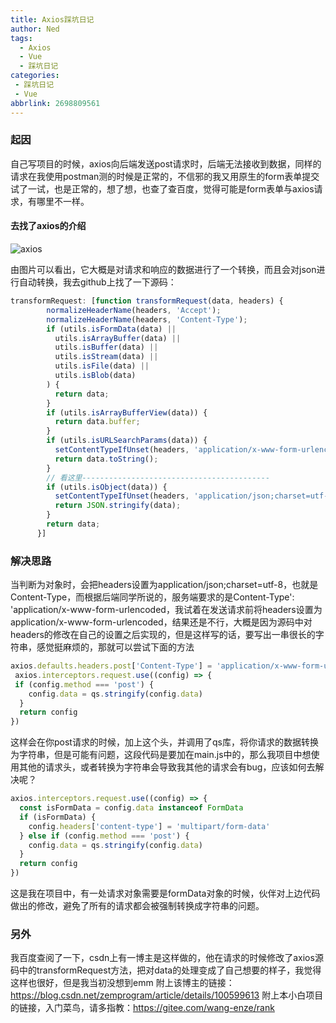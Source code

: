 ```yaml
---
title: Axios踩坑日记
author: Ned
tags:
  - Axios
  - Vue
  - 踩坑日记
categories:
 - 踩坑日记
 - Vue
abbrlink: 2698809561
---
```


### 起因

自己写项目的时候，axios向后端发送post请求时，后端无法接收到数据，同样的请求在我使用postman测的时候是正常的，不信邪的我又用原生的form表单提交试了一试，也是正常的，想了想，也查了查百度，觉得可能是form表单与axios请求，有哪里不一样。

#### 去找了axios的介绍

![axios](https://img-blog.csdnimg.cn/20190907170037504.png?x-oss-process=image/watermark,type_ZmFuZ3poZW5naGVpdGk,shadow_10,text_aHR0cHM6Ly9ibG9nLmNzZG4ubmV0L3plbXByb2dyYW0=,size_16,color_FFFFFF,t_70)

由图片可以看出，它大概是对请求和响应的数据进行了一个转换，而且会对json进行自动转换，我去github上找了一下源码：

```javascript
transformRequest: [function transformRequest(data, headers) {
        normalizeHeaderName(headers, 'Accept');
        normalizeHeaderName(headers, 'Content-Type');
        if (utils.isFormData(data) ||
          utils.isArrayBuffer(data) ||
          utils.isBuffer(data) ||
          utils.isStream(data) ||
          utils.isFile(data) ||
          utils.isBlob(data)
        ) {
          return data;
        }
        if (utils.isArrayBufferView(data)) {
          return data.buffer;
        }
        if (utils.isURLSearchParams(data)) {
          setContentTypeIfUnset(headers, 'application/x-www-form-urlencoded;charset=utf-8');
          return data.toString();
        }
        // 看这里------------------------------------------
        if (utils.isObject(data)) {
          setContentTypeIfUnset(headers, 'application/json;charset=utf-8');
          return JSON.stringify(data);
        }
        return data;
      }]
```

<!-- more -->

### 解决思路

当判断为对象时，会把headers设置为application/json;charset=utf-8，也就是Content-Type，而根据后端同学所说的，服务端要求的是Content-Type': 'application/x-www-form-urlencoded，我试着在发送请求前将headers设置为application/x-www-form-urlencoded，结果还是不行，大概是因为源码中对headers的修改在自己的设置之后实现的，但是这样写的话，要写出一串很长的字符串，感觉挺麻烦的，那就可以尝试下面的方法

```javascript
axios.defaults.headers.post['Content-Type'] = 'application/x-www-form-urlencoded'
 axios.interceptors.request.use((config) => {
 if (config.method === 'post') {
    config.data = qs.stringify(config.data)
  }
  return config
})
```

这样会在你post请求的时候，加上这个头，并调用了qs库，将你请求的数据转换为字符串，但是可能有问题，这段代码是要加在main.js中的，那么我项目中想使用其他的请求头，或者转换为字符串会导致我其他的请求会有bug，应该如何去解决呢？

```javascript
axios.interceptors.request.use((config) => {
  const isFormData = config.data instanceof FormData
  if (isFormData) {
    config.headers['content-type'] = 'multipart/form-data'
  } else if (config.method === 'post') {
    config.data = qs.stringify(config.data)
  }
  return config
})
```

这是我在项目中，有一处请求对象需要是formData对象的时候，伙伴对上边代码做出的修改，避免了所有的请求都会被强制转换成字符串的问题。

### 另外

我百度查阅了一下，csdn上有一博主是这样做的，他在请求的时候修改了axios源码中的transformRequest方法，把对data的处理变成了自己想要的样子，我觉得这样也很好，但是我当初没想到emm
附上该博主的链接：https://blog.csdn.net/zemprogram/article/details/100599613
附上本小白项目的链接，入门菜鸟，请多指教：https://gitee.com/wang-enze/rank